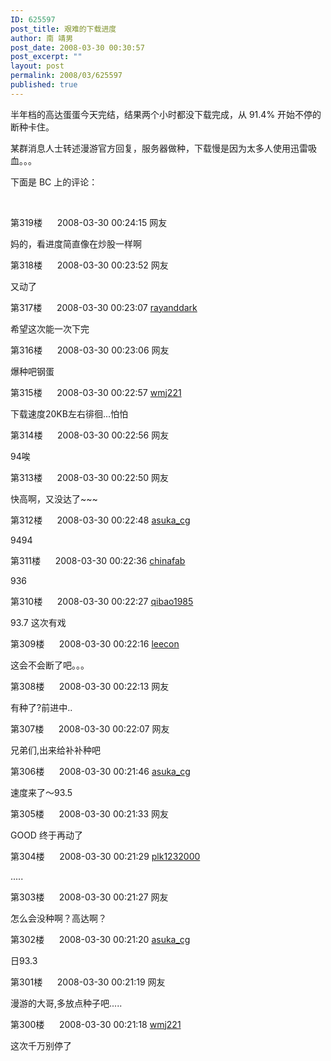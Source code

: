 ```yaml
---
ID: 625597
post_title: 艰难的下载进度
author: 南 靖男
post_date: 2008-03-30 00:30:57
post_excerpt: ""
layout: post
permalink: 2008/03/625597
published: true
---
```

<p class="postlist">
</p><p class="postname">半年档的高达蛋蛋今天完结，结果两个小时都没下载完成，从 91.4% 开始不停的断种卡住。</p>
<p class="postname">某群消息人士转述漫游官方回复，服务器做种，下载慢是因为太多人使用迅雷吸血。。。</p>
<p class="postname">下面是 BC 上的评论：</p>
<p class="postname">&nbsp;</p>
<p class="postname">第319楼      2008-03-30 00:24:15 <span>网友</span></p>
<p class="postcontent">妈的，看进度简直像在炒股一样啊</p>


<p class="postlist">
</p><p class="postname">第318楼      2008-03-30 00:23:52 <span>网友</span></p>
<p class="postcontent">又动了</p>


<p class="postlist">
</p><p class="postname">第317楼      2008-03-30 00:23:07 <span><a href="http://blog.mdbchina.com/u/rayanddark" target="_blank">rayanddark</a></span></p>
<p class="postcontent">希望这次能一次下完</p>


<p class="postlist">
</p><p class="postname">第316楼      2008-03-30 00:23:06 <span>网友</span></p>
<p class="postcontent">爆种吧钢蛋</p>


<p class="postlist">
</p><p class="postname">第315楼      2008-03-30 00:22:57 <span><a href="http://blog.mdbchina.com/u/wmj221" target="_blank">wmj221</a></span></p>
<p class="postcontent">下载速度20KB左右徘徊...怕怕</p>


<p class="postlist">
</p><p class="postname">第314楼      2008-03-30 00:22:56 <span>网友</span></p>
<p class="postcontent">94唉</p>


<p class="postlist">
</p><p class="postname">第313楼      2008-03-30 00:22:50 <span>网友</span></p>
<p class="postcontent">快高啊，又没达了~~~</p>


<p class="postlist">
</p><p class="postname">第312楼      2008-03-30 00:22:48 <span><a href="http://blog.mdbchina.com/u/asuka_cg" target="_blank">asuka_cg</a></span></p>
<p class="postcontent">9494</p>


<p class="postlist">
</p><p class="postname">第311楼      2008-03-30 00:22:36 <span><a href="http://blog.mdbchina.com/u/chinafab" target="_blank">chinafab</a></span></p>
<p class="postcontent">936</p>


<p class="postlist">
</p><p class="postname">第310楼      2008-03-30 00:22:27 <span><a href="http://blog.mdbchina.com/u/qibao1985" target="_blank">qibao1985</a></span></p>
<p class="postcontent">93.7 这次有戏</p>


<p class="postlist">
</p><p class="postname">第309楼      2008-03-30 00:22:16 <span><a href="http://blog.mdbchina.com/u/leecon" target="_blank">leecon</a></span></p>
<p class="postcontent">这会不会断了吧。。。</p>


<p class="postlist">
</p><p class="postname">第308楼      2008-03-30 00:22:13 <span>网友</span></p>
<p class="postcontent">有种了?前进中..</p>


<p class="postlist">
</p><p class="postname">第307楼      2008-03-30 00:22:07 <span>网友</span></p>
<p class="postcontent">兄弟们,出来给补补种吧</p>


<p class="postlist">
</p><p class="postname">第306楼      2008-03-30 00:21:46 <span><a href="http://blog.mdbchina.com/u/asuka_cg" target="_blank">asuka_cg</a></span></p>
<p class="postcontent">速度来了～93.5</p>


<p class="postlist">
</p><p class="postname">第305楼      2008-03-30 00:21:33 <span>网友</span></p>
<p class="postcontent">GOOD 终于再动了</p>

<p class="postcontent">
</p><p class="postlist">
</p><p class="postname">第304楼      2008-03-30 00:21:29 <span><a href="http://blog.mdbchina.com/u/plk1232000" target="_blank">plk1232000</a></span></p>
<p class="postcontent">.....</p>


<p class="postlist">
</p><p class="postname">第303楼      2008-03-30 00:21:27 <span>网友</span></p>
<p class="postcontent">怎么会没种啊？高达啊？</p>


<p class="postlist">
</p><p class="postname">第302楼      2008-03-30 00:21:20 <span><a href="http://blog.mdbchina.com/u/asuka_cg" target="_blank">asuka_cg</a></span></p>
<p class="postcontent">日93.3</p>


<p class="postlist">
</p><p class="postname">第301楼      2008-03-30 00:21:19 <span>网友</span></p>
<p class="postcontent">漫游的大哥,多放点种子吧.....</p>


<p class="postlist">
</p><p class="postname">第300楼      2008-03-30 00:21:18 <span><a href="http://blog.mdbchina.com/u/wmj221" target="_blank">wmj221</a></span></p>
<p class="postcontent">这次千万别停了</p>